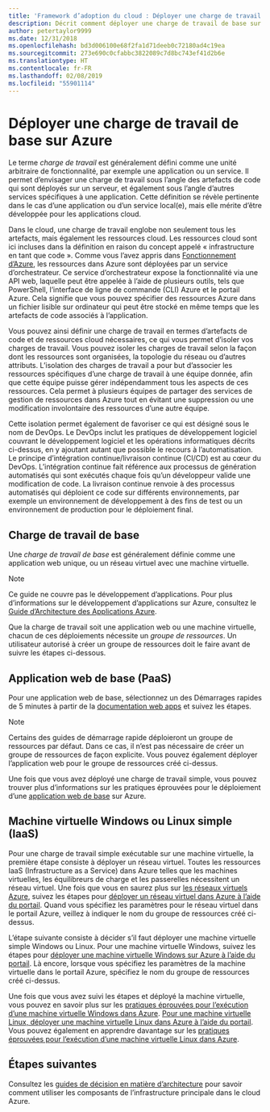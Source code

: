 ```yaml
---
title: 'Framework d’adoption du cloud : Déployer une charge de travail de base'
description: Décrit comment déployer une charge de travail de base sur Azure
author: petertaylor9999
ms.date: 12/31/2018
ms.openlocfilehash: bd3d006100e68f2fa1d71deeb0c72180ad4c19ea
ms.sourcegitcommit: 273e690c0cfabbc3822089c7d8bc743ef41d2b6e
ms.translationtype: HT
ms.contentlocale: fr-FR
ms.lasthandoff: 02/08/2019
ms.locfileid: "55901114"
---
```

# <a name="deploy-a-basic-workload-in-azure"></a>Déployer une charge de travail de base sur Azure

Le terme *charge de travail* est généralement défini comme une unité arbitraire de fonctionnalité, par exemple une application ou un service. Il permet d’envisager une charge de travail sous l’angle des artefacts de code qui sont déployés sur un serveur, et également sous l’angle d’autres services spécifiques à une application. Cette définition se révèle pertinente dans le cas d’une application ou d’un service local(e), mais elle mérite d’être développée pour les applications cloud.

Dans le cloud, une charge de travail englobe non seulement tous les artefacts, mais également les ressources cloud. Les ressources cloud sont ici incluses dans la définition en raison du concept appelé « infrastructure en tant que code ». Comme vous l’avez appris dans [Fonctionnement d’Azure](../../getting-started/what-is-azure.md), les ressources dans Azure sont déployées par un service d’orchestrateur. Ce service d’orchestrateur expose la fonctionnalité via une API web, laquelle peut être appelée à l’aide de plusieurs outils, tels que PowerShell, l’interface de ligne de commande (CLI) Azure et le portail Azure. Cela signifie que vous pouvez spécifier des ressources Azure dans un fichier lisible sur ordinateur qui peut être stocké en même temps que les artefacts de code associés à l’application.

Vous pouvez ainsi définir une charge de travail en termes d’artefacts de code et de ressources cloud nécessaires, ce qui vous permet d’isoler vos charges de travail. Vous pouvez isoler les charges de travail selon la façon dont les ressources sont organisées, la topologie du réseau ou d’autres attributs. L’isolation des charges de travail a pour but d’associer les ressources spécifiques d’une charge de travail à une équipe donnée, afin que cette équipe puisse gérer indépendamment tous les aspects de ces ressources. Cela permet à plusieurs équipes de partager des services de gestion de ressources dans Azure tout en évitant une suppression ou une modification involontaire des ressources d’une autre équipe.

Cette isolation permet également de favoriser ce qui est désigné sous le nom de DevOps. Le DevOps inclut les pratiques de développement logiciel couvrant le développement logiciel et les opérations informatiques décrits ci-dessus, en y ajoutant autant que possible le recours à l’automatisation. Le principe d’intégration continue/livraison continue (CI/CD) est au cœur du DevOps. L’intégration continue fait référence aux processus de génération automatisés qui sont exécutés chaque fois qu’un développeur valide une modification de code. La livraison continue renvoie à des processus automatisés qui déploient ce code sur différents environnements, par exemple un environnement de développement à des fins de test ou un environnement de production pour le déploiement final.

## <a name="basic-workload"></a>Charge de travail de base

Une *charge de travail de base* est généralement définie comme une application web unique, ou un réseau virtuel avec une machine virtuelle.

> [!NOTE]
> Ce guide ne couvre pas le développement d’applications. Pour plus d’informations sur le développement d’applications sur Azure, consultez le [Guide d’Architecture des Applications Azure](/azure/architecture/guide/).

Que la charge de travail soit une application web ou une machine virtuelle, chacun de ces déploiements nécessite un *groupe de ressources*. Un utilisateur autorisé à créer un groupe de ressources doit le faire avant de suivre les étapes ci-dessous.

## <a name="basic-web-application-paas"></a>Application web de base (PaaS)

Pour une application web de base, sélectionnez un des Démarrages rapides de 5 minutes à partir de la [documentation web apps](/azure/app-service?toc=/azure/architecture/cloud-adoption-guide/toc.json) et suivez les étapes.

> [!NOTE]
> Certains des guides de démarrage rapide déploieront un groupe de ressources par défaut. Dans ce cas, il n’est pas nécessaire de créer un groupe de ressources de façon explicite. Vous pouvez également déployer l’application web pour le groupe de ressources créé ci-dessus.

Une fois que vous avez déployé une charge de travail simple, vous pouvez trouver plus d’informations sur les pratiques éprouvées pour le déploiement d’une [application web de base](/azure/architecture/reference-architectures/app-service-web-app/basic-web-app?toc=/azure/architecture/cloud-adoption-guide/toc.json) sur Azure.

## <a name="single-windows-or-linux-vm-iaas"></a>Machine virtuelle Windows ou Linux simple (IaaS)

Pour une charge de travail simple exécutable sur une machine virtuelle, la première étape consiste à déployer un réseau virtuel. Toutes les ressources IaaS (Infrastructure as a Service) dans Azure telles que les machines virtuelles, les équilibreurs de charge et les passerelles nécessitent un réseau virtuel. Une fois que vous en saurez plus sur [les réseaux virtuels Azure](/azure/virtual-network/virtual-networks-overview?toc=/azure/architecture/cloud-adoption-guide/toc.json), suivez les étapes pour [déployer un réseau virtuel dans Azure à l’aide du portail](/azure/virtual-network/quick-create-portal?toc=/azure/architecture/cloud-adoption-guide/toc.json). Quand vous spécifiez les paramètres pour le réseau virtuel dans le portail Azure, veillez à indiquer le nom du groupe de ressources créé ci-dessus.

L’étape suivante consiste à décider s’il faut déployer une machine virtuelle simple Windows ou Linux. Pour une machine virtuelle Windows, suivez les étapes pour [déployer une machine virtuelle Windows sur Azure à l’aide du portail](/azure/virtual-machines/windows/quick-create-portal?toc=/azure/architecture/cloud-adoption-guide/toc.json). Là encore, lorsque vous spécifiez les paramètres de la machine virtuelle dans le portail Azure, spécifiez le nom du groupe de ressources créé ci-dessus.

Une fois que vous avez suivi les étapes et déployé la machine virtuelle, vous pouvez en savoir plus sur les [pratiques éprouvées pour l’exécution d’une machine virtuelle Windows dans Azure](/azure/architecture/reference-architectures/virtual-machines-windows/single-vm?toc=/azure/architecture/cloud-adoption-guide/toc.json). [Pour une machine virtuelle Linux, déployer une machine virtuelle Linux dans Azure à l’aide du portail](/azure/virtual-machines/linux/quick-create-portal?toc=/azure/architecture/cloud-adoption-guide/toc.json). Vous pouvez également en apprendre davantage sur les [pratiques éprouvées pour l’exécution d’une machine virtuelle Linux dans Azure](/azure/architecture/reference-architectures/virtual-machines-linux/single-vm?toc=/azure/architecture/cloud-adoption-guide/toc.json).

## <a name="next-steps"></a>Étapes suivantes

Consultez les [guides de décision en matière d’architecture](../../decision-guides/overview.md) pour savoir comment utiliser les composants de l’infrastructure principale dans le cloud Azure.
